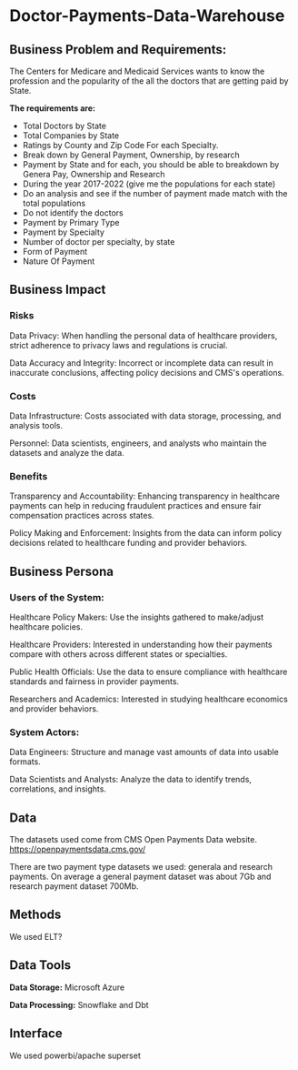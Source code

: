 # Doctor-Payments-Data-Warehouse

## Business Problem and Requirements:

The Centers for Medicare and Medicaid Services wants to know the profession and the popularity of the all the doctors that are getting paid by State.

**The requirements are:**
* Total Doctors by State
* Total Companies by State
* Ratings by County and Zip Code For each Specialty.
* Break down by General Payment, Ownership, by research 
* Payment by State and for each, you should be able to breakdown by Genera Pay, Ownership and Research
* During the year 2017-2022 (give me the populations for each state) 
* Do an analysis and see if the number of payment made match with the total populations
* Do not identify the doctors 
* Payment by Primary Type 
* Payment by Specialty
* Number of doctor per specialty, by state
* Form of Payment
* Nature Of Payment 


## Business Impact

### Risks

Data Privacy: When handling the personal data of healthcare providers, strict adherence to privacy laws and regulations is crucial.

Data Accuracy and Integrity: Incorrect or incomplete data can result in inaccurate conclusions, affecting policy decisions and CMS's operations.

### Costs

Data Infrastructure: Costs associated with data storage, processing, and analysis tools.

Personnel: Data scientists, engineers, and analysts who maintain the datasets and analyze the data.

### Benefits

Transparency and Accountability: Enhancing transparency in healthcare payments can help in reducing fraudulent practices and ensure fair compensation practices across states.

Policy Making and Enforcement: Insights from the data can inform policy decisions related to healthcare funding and provider behaviors.


## Business Persona

### Users of the System:

Healthcare Policy Makers: Use the insights gathered to make/adjust healthcare policies.

Healthcare Providers: Interested in understanding how their payments compare with others across different states or specialties.

Public Health Officials: Use the data to ensure compliance with healthcare standards and fairness in provider payments.

Researchers and Academics: Interested in studying healthcare economics and provider behaviors.

### System Actors:

Data Engineers: Structure and manage vast amounts of data into usable formats.

Data Scientists and Analysts: Analyze the data to identify trends, correlations, and insights.


## Data

The datasets used come from CMS Open Payments Data website. https://openpaymentsdata.cms.gov/

There are two payment type datasets we used: generala and research payments.
On average a general payment dataset was about 7Gb and research payment dataset 700Mb.


## Methods 

We used ELT?

## Data Tools

**Data Storage:** Microsoft Azure

**Data Processing:** Snowflake and Dbt

## Interface

We used powerbi/apache superset
